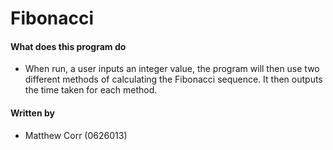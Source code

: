 # Fibonacci

#### What does this program do

- When run, a user inputs an integer value, the program will then use two different methods of calculating the Fibonacci sequence. It then outputs the time taken for each method.

#### Written by

- Matthew Corr (0626013)
